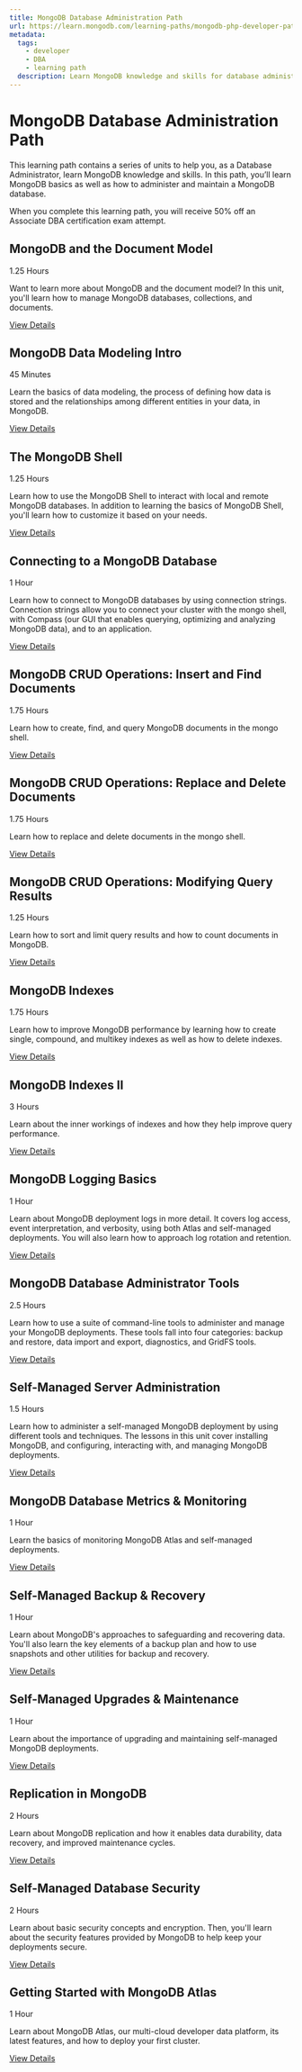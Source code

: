 ```yaml
---
title: MongoDB Database Administration Path
url: https://learn.mongodb.com/learning-paths/mongodb-php-developer-path
metadata:
  tags:
    - developer
    - DBA
    - learning path
  description: Learn MongoDB knowledge and skills for database administrators.
---
```


# MongoDB Database Administration Path

This learning path contains a series of units to help you, as a Database Administrator, learn MongoDB knowledge and skills. In this path, you’ll learn MongoDB basics as well as how to administer and maintain a MongoDB database.

When you complete this learning path, you will receive 50% off an Associate DBA certification exam attempt.

## MongoDB and the Document Model

1.25 Hours

Want to learn more about MongoDB and the document model? In this unit, you'll learn how to manage MongoDB databases, collections, and documents.

[View Details](https://learn.mongodb.com/courses/overview-of-mongodb-and-the-document-model)

## MongoDB Data Modeling Intro

45 Minutes

Learn the basics of data modeling, the process of defining how data is stored and the relationships among different entities in your data, in MongoDB.

[View Details](https://learn.mongodb.com/courses/introduction-to-mongodb-data-modeling)

## The MongoDB Shell

1.25 Hours

Learn how to use the MongoDB Shell to interact with local and remote MongoDB databases. In addition to learning the basics of MongoDB Shell, you'll learn how to customize it based on your needs.

[View Details](https://learn.mongodb.com/courses/the-mongodb-shell)

## Connecting to a MongoDB Database

1 Hour

Learn how to connect to MongoDB databases by using connection strings. Connection strings allow you to connect your cluster with the mongo shell, with Compass (our GUI that enables querying, optimizing and analyzing MongoDB data), and to an application.

[View Details](https://learn.mongodb.com/courses/connecting-to-a-mongodb-database)

## MongoDB CRUD Operations: Insert and Find Documents

1.75 Hours

Learn how to create, find, and query MongoDB documents in the mongo shell.

[View Details](https://learn.mongodb.com/courses/mongodb-crud-operations-insert-and-find-documents)

## MongoDB CRUD Operations: Replace and Delete Documents

1.75 Hours

Learn how to replace and delete documents in the mongo shell.

[View Details](https://learn.mongodb.com/courses/mongodb-crud-operations-replace-and-delete-documents)

## MongoDB CRUD Operations: Modifying Query Results

1.25 Hours

Learn how to sort and limit query results and how to count documents in MongoDB.

[View Details](https://learn.mongodb.com/courses/mongodb-crud-operations-modifying-query-results)

## MongoDB Indexes

1.75 Hours

Learn how to improve MongoDB performance by learning how to create single, compound, and multikey indexes as well as how to delete indexes.

[View Details](https://learn.mongodb.com/courses/mongodb-indexes)

## MongoDB Indexes II

3 Hours

Learn about the inner workings of indexes and how they help improve query performance.

[View Details](https://learn.mongodb.com/courses/mongodb-indexes-ii)

## MongoDB Logging Basics

1 Hour

Learn about MongoDB deployment logs in more detail. It covers log access, event interpretation, and verbosity, using both Atlas and self-managed deployments. You will also learn how to approach log rotation and retention.

[View Details](https://learn.mongodb.com/courses/mongodb-logging-basics)

## MongoDB Database Administrator Tools

2.5 Hours

Learn how to use a suite of command-line tools to administer and manage your MongoDB deployments. These tools fall into four categories: backup and restore, data import and export, diagnostics, and GridFS tools.

[View Details](https://learn.mongodb.com/courses/mongodb-database-administrator-tools)

## Self-Managed Server Administration

1.5 Hours

Learn how to administer a self-managed MongoDB deployment by using different tools and techniques. The lessons in this unit cover installing MongoDB, and configuring, interacting with, and managing MongoDB deployments.

[View Details](https://learn.mongodb.com/courses/self-managed-server-administration)

## MongoDB Database Metrics & Monitoring

1 Hour

Learn the basics of monitoring MongoDB Atlas and self-managed deployments.

[View Details](https://learn.mongodb.com/courses/mongodb-database-metrics-monitoring)

## Self-Managed Backup & Recovery

1 Hour

Learn about MongoDB's approaches to safeguarding and recovering data. You'll also learn the key elements of a backup plan and how to use snapshots and other utilities for backup and recovery.

[View Details](https://learn.mongodb.com/courses/self-managed-backup-recovery)

## Self-Managed Upgrades & Maintenance

1 Hour

Learn about the importance of upgrading and maintaining self-managed MongoDB deployments.

[View Details](https://learn.mongodb.com/courses/self-managed-upgrades-maintenance)

## Replication in MongoDB

2 Hours

Learn about MongoDB replication and how it enables data durability, data recovery, and improved maintenance cycles.

[View Details](https://learn.mongodb.com/courses/replication-in-mongodb)

## Self-Managed Database Security

2 Hours

Learn about basic security concepts and encryption. Then, you'll learn about the security features provided by MongoDB to help keep your deployments secure.

[View Details](https://learn.mongodb.com/courses/mongodb-self-managed-database-security)

## Getting Started with MongoDB Atlas

1 Hour

Learn about MongoDB Atlas, our multi-cloud developer data platform, its latest features, and how to deploy your first cluster.

[View Details](https://learn.mongodb.com/courses/getting-started-with-mongodb-atlas)
